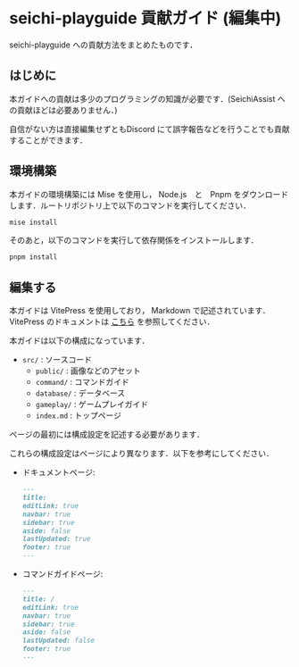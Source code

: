 # seichi-playguide 貢献ガイド (編集中)

seichi-playguide への貢献方法をまとめたものです．

## はじめに

本ガイドへの貢献は多少のプログラミングの知識が必要です．(SeichiAssist への貢献ほどは必要ありません．)

自信がない方は直接編集せずともDiscord にて誤字報告などを行うことでも貢献することができます．

## 環境構築

本ガイドの環境構築には Mise を使用し， Node.js　と　Pnpm をダウンロードします．ルートリポジトリ上で以下のコマンドを実行してください．

```bash
mise install
```

そのあと，以下のコマンドを実行して依存関係をインストールします．

```bash
pnpm install
```

## 編集する

本ガイドは VitePress を使用しており， Markdown で記述されています．
VitePress のドキュメントは [こちら](https://vitepress.dev/) を参照してください．

本ガイドは以下の構成になっています．

- `src/` : ソースコード
  - `public/` : 画像などのアセット
  - `command/` : コマンドガイド
  - `database/` : データベース
  - `gameplay/` : ゲームプレイガイド
  - `index.md` : トップページ

ページの最初には構成設定を記述する必要があります．

これらの構成設定はページにより異なります．以下を参考にしてください．

- ドキュメントページ:

    ```markdown
    ---
    title:
    editLink: true
    navbar: true
    sidebar: true
    aside: false
    lastUpdated: true
    footer: true
    ---
    ```

- コマンドガイドページ:

    ```markdown
    ---
    title: /
    editLink: true
    navbar: true
    sidebar: true
    aside: false
    lastUpdated: false
    footer: true
    --- 
    ```